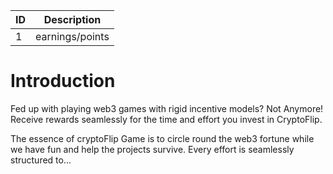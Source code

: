 | ID  | Description |
| --- | ----------- |
| 1   | earnings/points   |


# Introduction 

Fed up with playing web3 games with rigid incentive models? Not Anymore! 
Receive rewards seamlessly for the time and effort you invest in CryptoFlip.

The essence of cryptoFlip Game is to circle round the web3 fortune while we have fun and help the projects survive. Every effort is seamlessly structured to... 
